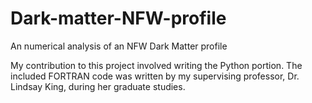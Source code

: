 # Dark-matter-NFW-profile
An numerical analysis of an NFW Dark Matter profile

My contribution to this project involved writing the Python portion. The included FORTRAN code
was written by my supervising professor, Dr. Lindsay King, during her graduate studies.

